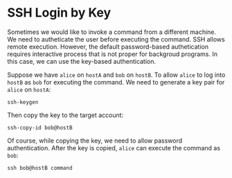 SSH Login by Key
================

Sometimes we would like to invoke a command from a different machine.
We need to autheticate the user before executing the command.
SSH allows remote execution. However, the default password-based
authetication requires interactive process that is not proper for
backgroud programs. In this case, we can use the key-based authentication.

Suppose we have `alice` on `hostA` and `bob` on `hostB`. To allow `alice`
to log into `hostB` as `bob` for executing the command. We need to generate
a key pair for `alice` on `hostA`:

    ssh-keygen

Then copy the key to the target account:

    ssh-copy-id bob@hostB

Of course, while copying the key, we need to allow password authentication.
After the key is copied, `alice` can execute the command as `bob`:

    ssh bob@hostB command

